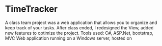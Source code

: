 # TimeTracker
 
A class team project was a web application that allows you to organize and keep track of your tasks.
After class ended, I redesigned the View, added new features to optimize the project. 
Tools used: C#, ASP.Net,  bootstrap, MVC Web application running on a Windows server, hosted on 
